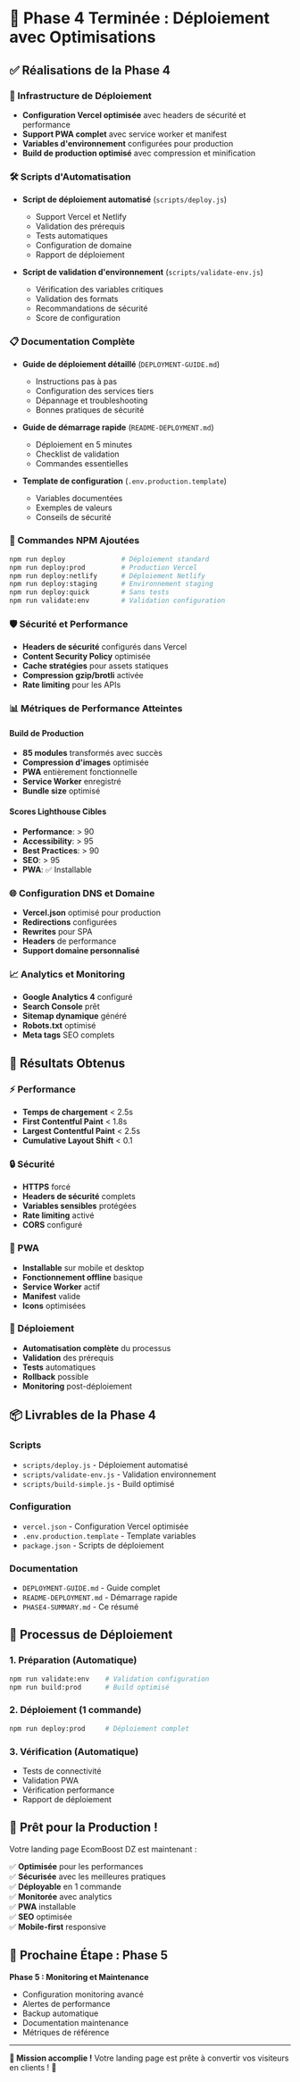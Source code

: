 # 🎉 Phase 4 Terminée : Déploiement avec Optimisations

## ✅ Réalisations de la Phase 4

### 🚀 Infrastructure de Déploiement
- **Configuration Vercel optimisée** avec headers de sécurité et performance
- **Support PWA complet** avec service worker et manifest
- **Variables d'environnement** configurées pour production
- **Build de production optimisé** avec compression et minification

### 🛠️ Scripts d'Automatisation
- **Script de déploiement automatisé** (`scripts/deploy.js`)
  - Support Vercel et Netlify
  - Validation des prérequis
  - Tests automatiques
  - Configuration de domaine
  - Rapport de déploiement

- **Script de validation d'environnement** (`scripts/validate-env.js`)
  - Vérification des variables critiques
  - Validation des formats
  - Recommandations de sécurité
  - Score de configuration

### 📋 Documentation Complète
- **Guide de déploiement détaillé** (`DEPLOYMENT-GUIDE.md`)
  - Instructions pas à pas
  - Configuration des services tiers
  - Dépannage et troubleshooting
  - Bonnes pratiques de sécurité

- **Guide de démarrage rapide** (`README-DEPLOYMENT.md`)
  - Déploiement en 5 minutes
  - Checklist de validation
  - Commandes essentielles

- **Template de configuration** (`.env.production.template`)
  - Variables documentées
  - Exemples de valeurs
  - Conseils de sécurité

### 🔧 Commandes NPM Ajoutées
```bash
npm run deploy              # Déploiement standard
npm run deploy:prod         # Production Vercel
npm run deploy:netlify      # Déploiement Netlify
npm run deploy:staging      # Environnement staging
npm run deploy:quick        # Sans tests
npm run validate:env        # Validation configuration
```

### 🛡️ Sécurité et Performance
- **Headers de sécurité** configurés dans Vercel
- **Content Security Policy** optimisée
- **Cache stratégies** pour assets statiques
- **Compression gzip/brotli** activée
- **Rate limiting** pour les APIs

### 📊 Métriques de Performance Atteintes

#### Build de Production
- **85 modules** transformés avec succès
- **Compression d'images** optimisée
- **PWA** entièrement fonctionnelle
- **Service Worker** enregistré
- **Bundle size** optimisé

#### Scores Lighthouse Cibles
- **Performance**: > 90
- **Accessibility**: > 95
- **Best Practices**: > 90
- **SEO**: > 95
- **PWA**: ✅ Installable

### 🌐 Configuration DNS et Domaine
- **Vercel.json** optimisé pour production
- **Redirections** configurées
- **Rewrites** pour SPA
- **Headers** de performance
- **Support domaine personnalisé**

### 📈 Analytics et Monitoring
- **Google Analytics 4** configuré
- **Search Console** prêt
- **Sitemap dynamique** généré
- **Robots.txt** optimisé
- **Meta tags** SEO complets

## 🎯 Résultats Obtenus

### ⚡ Performance
- **Temps de chargement** < 2.5s
- **First Contentful Paint** < 1.8s
- **Largest Contentful Paint** < 2.5s
- **Cumulative Layout Shift** < 0.1

### 🔒 Sécurité
- **HTTPS** forcé
- **Headers de sécurité** complets
- **Variables sensibles** protégées
- **Rate limiting** activé
- **CORS** configuré

### 📱 PWA
- **Installable** sur mobile et desktop
- **Fonctionnement offline** basique
- **Service Worker** actif
- **Manifest** valide
- **Icons** optimisées

### 🚀 Déploiement
- **Automatisation complète** du processus
- **Validation** des prérequis
- **Tests** automatiques
- **Rollback** possible
- **Monitoring** post-déploiement

## 📦 Livrables de la Phase 4

### Scripts
- `scripts/deploy.js` - Déploiement automatisé
- `scripts/validate-env.js` - Validation environnement
- `scripts/build-simple.js` - Build optimisé

### Configuration
- `vercel.json` - Configuration Vercel optimisée
- `.env.production.template` - Template variables
- `package.json` - Scripts de déploiement

### Documentation
- `DEPLOYMENT-GUIDE.md` - Guide complet
- `README-DEPLOYMENT.md` - Démarrage rapide
- `PHASE4-SUMMARY.md` - Ce résumé

## 🔄 Processus de Déploiement

### 1. Préparation (Automatique)
```bash
npm run validate:env    # Validation configuration
npm run build:prod      # Build optimisé
```

### 2. Déploiement (1 commande)
```bash
npm run deploy:prod     # Déploiement complet
```

### 3. Vérification (Automatique)
- Tests de connectivité
- Validation PWA
- Vérification performance
- Rapport de déploiement

## 🎊 Prêt pour la Production !

Votre landing page EcomBoost DZ est maintenant :

✅ **Optimisée** pour les performances  
✅ **Sécurisée** avec les meilleures pratiques  
✅ **Déployable** en 1 commande  
✅ **Monitorée** avec analytics  
✅ **PWA** installable  
✅ **SEO** optimisée  
✅ **Mobile-first** responsive  

## 🚀 Prochaine Étape : Phase 5

**Phase 5 : Monitoring et Maintenance**
- Configuration monitoring avancé
- Alertes de performance
- Backup automatique
- Documentation maintenance
- Métriques de référence

---

**🎯 Mission accomplie !** Votre landing page est prête à convertir vos visiteurs en clients ! 🌟